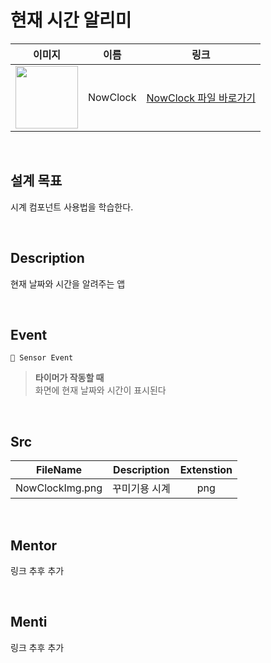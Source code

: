 # 현재 시간 알리미

|                                                            이미지                                                             |   이름   |            링크             |
| :---------------------------------------------------------------------------------------------------------------------------: | :------: | :-------------------------: |
| <img src="https://user-images.githubusercontent.com/79021544/220135927-b68464ea-d9db-459a-8e82-ca1e57288e09.png" width="100"> | NowClock | [NowClock 파일 바로가기](#) |

<br>

## 설계 목표

시계 컴포넌트 사용법을 학습한다.

<br>

## Description

현재 날짜와 시간을 알려주는 앱

<br>

## Event

```
📡 Sensor Event
```

> **타이머가 작동할 때** \
> 화면에 현재 날짜와 시간이 표시된다

<br>

## Src
|    FileName    | Description  | Extenstion |
| :------------: | :----------: | :--------: |
| NowClockImg.png  |  꾸미기용 시계   |    png     |


<br>

## Mentor

링크 추후 추가

<br>

## Menti

링크 추후 추가
